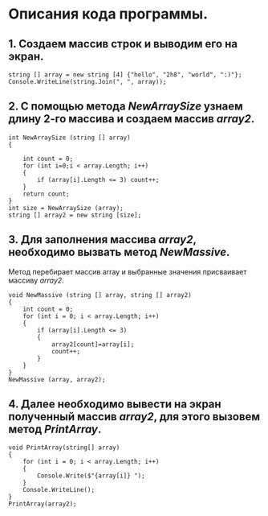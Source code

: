 # Описания кода программы.
## 1. Создаем массив строк и выводим его на экран. 
    string [] array = new string [4] {"hello", "2h8", "world", ":)"};
    Console.WriteLine(string.Join(", ", array));

## 2. С помощью метода *NewArraySize* узнаем длину 2-го массива и создаем массив *array2*.


    int NewArraySize (string [] array)
    {

        int count = 0;
        for (int i=0;i < array.Length; i++)
        {
            if (array[i].Length <= 3) count++;
        }
        return count;
    }
    int size = NewArraySize (array);
    string [] array2 = new string [size];

## 3. Для заполнения массива *array2*, необходимо вызвать метод *NewMassive*. 
Метод перебирает массив array и выбранные значения присваивает массиву *array2*.

    void NewMassive (string [] array, string [] array2)
    {
        int count = 0;
        for (int i = 0; i < array.Length; i++)
        {
            if (array[i].Length <= 3)
            {
                array2[count]=array[i];
                count++;
            }
        }
    }
    NewMassive (array, array2);

## 4. Далее необходимо вывести на экран полученный массив *array2*, для этого вызовем метод *PrintArray*.
    void PrintArray(string[] array)
    {
        for (int i = 0; i < array.Length; i++)
        {
            Console.Write($"{array[i]} ");
        }
        Console.WriteLine();
    }
    PrintArray(array2); 
